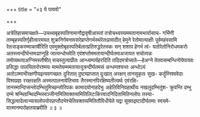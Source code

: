 +++
title = "०३ ये पायवो"

+++

अत्रेतिहासमाचक्षते—उचथ्यबृहस्पतिनामानौद्वावृषीआस्तां तत्रोचथ्यस्यममतानामभार्यासाच- गर्भिणी ताम्बृहस्पतिर्गृहीत्वारमयत् शुक्रनिर्गमनावसरेप्राप्तेगर्भस्थंरेतःप्रावादीत् हेमुने रेतोमात्याक्षीः पूर्वमहंवसामि रेतःसङ्करम्माकार्षीरिति एवमुक्तोबृहस्पतिर्बलात्प्रतिरुद्धरेतस्कः सन् शशाप हेगर्भ त्वं- यतोरेतोनिरोधमकरोः अतस्त्वन्दीर्घन्तमःप्राप्नुहि जात्यन्धोभवेति एवंशप्तोममतायान्दीर्घतमाअजायत सचोत्पन्नः तमोव्यथयाअग्निमस्तौषीत् सचस्तुत्याप्रीतः आन्ध्यम्पर्यहरदिति तदिदमत्रोच्यते—हेअग्ने तेतवसम्बन्धिनोयेपायवः प्रसिद्धाः पालयितारोरश्मयः मामतेयम्ममतायाःपुत्रन्दीर्घतमसं अन्धम्पश्यन्तः अन्धोऽयं अतोऽस्माभीरक्षणीयइत्यवगच्छतः दुरितात् दुष्टम्प्राप्तात् दुःखात् अरक्षन् तानसुकृतः सुख- कर्तॄव्निश्ववेदाः विश्वप्रज्ञः ररक्षरक्षति अस्मत्पालनायेतिभावः तैरस्मानपिरक्षिष्यतीत्यर्थः एवंरक्षि- तानस्मान्दिप्सन्तोदम्भितुमिच्छन्तोरिपकः कामादयोनाहदेभुः अहेतिविनिग्रहार्थीयः नखलुदम्भितुंश- क्रुवन्ति दम्भु दम्भे श्रन्थिग्रन्थिदम्भिस्वञ्जीनामितिवक्तव्यमितिलिटःकित्त्वादनिदितामितिनलोपः तस्या- सिद्धत्वादेत्वाभ्यासलोपयोरप्राप्तौदभेश्चेतिवक्तव्यमितितौविधीयेते यद्वा सूक्तद्रष्टादीर्घतमाः स्वयमे- वात्मानम्परोक्षतयाब्रवीति ॥ ३ ॥